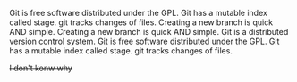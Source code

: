 Git is free software distributed under the GPL. 
Git has a mutable index called stage. 
git tracks changes of files. 
Creating a new branch is quick AND simple. 
Creating a new branch is quick AND simple. 
Git is a distributed version control system. 
Git is free software distributed under the GPL. 
Git has a mutable index called stage. 
git tracks changes of files. 

~~I don't konw why~~
